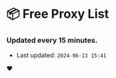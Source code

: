 # :package: Free Proxy List
### Updated every 15 minutes.

- Last updated: `2024-06-13 15:41`

:heart:
